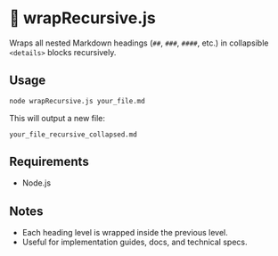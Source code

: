 # 🧩 wrapRecursive.js

Wraps all nested Markdown headings (`##`, `###`, `####`, etc.) in collapsible `<details>` blocks recursively.

## Usage

```bash
node wrapRecursive.js your_file.md
```

This will output a new file:

```
your_file_recursive_collapsed.md
```

## Requirements

- Node.js

## Notes

- Each heading level is wrapped inside the previous level.
- Useful for implementation guides, docs, and technical specs.
